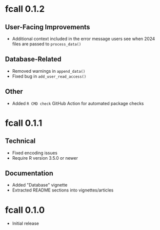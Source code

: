 # fcall 0.1.2

## User-Facing Improvements

* Additional context included in the error message users see when 2024 files are passed to `process_data()`

## Database-Related

* Removed warnings in `append_data()`
* Fixed bug in `add_user_read_access()`

## Other

* Added `R CMD check` GitHub Action for automated package checks

# fcall 0.1.1

## Technical

* Fixed encoding issues
* Require R version 3.5.0 or newer

## Documentation

* Added "Database" vignette
* Extracted README sections into vignettes/articles

# fcall 0.1.0

* Initial release
